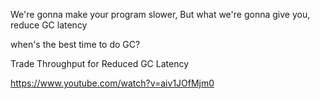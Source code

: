 


We're gonna make your program slower, But what we're gonna give you, reduce GC latency


when's the best time to do GC?

Trade Throughput for Reduced GC Latency


https://www.youtube.com/watch?v=aiv1JOfMjm0